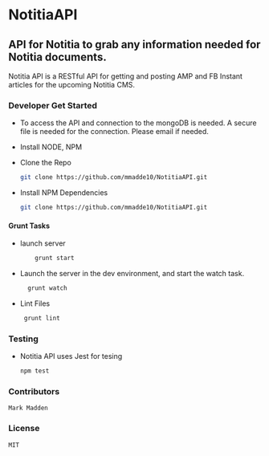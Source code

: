 # NotitiaAPI

## API for Notitia to grab any information needed for Notitia documents.

 Notitia API is a RESTful API for getting and posting AMP and FB Instant articles for the upcoming Notitia CMS.

### Developer Get Started

* To access the API and connection to the mongoDB is needed. A secure file is needed for the connection. Please email if needed.

* Install NODE, NPM

* Clone the Repo
    ```bash
    git clone https://github.com/mmadde10/NotitiaAPI.git
    ```

* Install NPM Dependencies
    ```bash
    git clone https://github.com/mmadde10/NotitiaAPI.git
    ```

#### Grunt Tasks

* launch server
    ```bash
        grunt start
    ```
* Launch the server in the dev environment, and start the watch task.
  ```bash
    grunt watch
  ```
* Lint Files
    ```bash
     grunt lint
    ```

### Testing

* Notitia API uses Jest for tesing

    ```bash
    npm test
    ```

### Contributors

    Mark Madden

### License

    MIT
